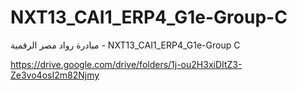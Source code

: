 # NXT13_CAI1_ERP4_G1e-Group-C
مبادرة رواد مصر الرقمية - NXT13_CAI1_ERP4_G1e-Group C

https://drive.google.com/drive/folders/1j-ou2H3xiDItZ3-Ze3vo4osI2m82Njmy
